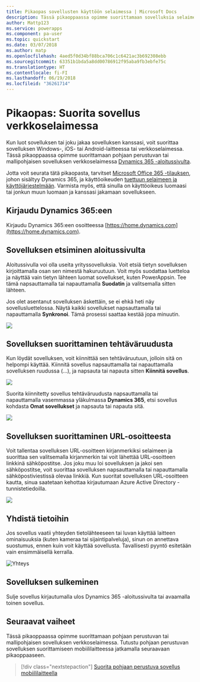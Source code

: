 ```yaml
---
title: Pikaopas sovellusten käyttöön selaimessa | Microsoft Docs
description: Tässä pikaoppaassa opimme suorittamaan sovelluksia selaimessa
author: Mattp123
ms.service: powerapps
ms.component: pa-user
ms.topic: quickstart
ms.date: 03/07/2018
ms.author: matp
ms.openlocfilehash: 4aed5f0d34bf88bca706c1c6421ac3b692308ebb
ms.sourcegitcommit: 63351b1bda5a8dd00786912f95aba9fb3ebfe75c
ms.translationtype: HT
ms.contentlocale: fi-FI
ms.lasthandoff: 06/19/2018
ms.locfileid: "36261714"
---
```

# <a name="quickstart-run-an-app-in-a-web-browser"></a>Pikaopas: Suorita sovellus verkkoselaimessa
Kun luot sovelluksen tai joku jakaa sovelluksen kanssasi, voit suorittaa sovelluksen Windows-, iOS- tai Android-laitteessa tai verkkoselaimessa. Tässä pikaoppaassa opimme suorittamaan pohjaan perustuvan tai mallipohjaisen sovelluksen verkkoselaimessa [Dynamics 365 -aloitussivulta](https://home.dynamics.com).

Jotta voit seurata tätä pikaopasta, tarvitset [Microsoft Office 365 -tilauksen](https://signup.microsoft.com/Signup?OfferId=467eab54-127b-42d3-b046-3844b860bebf&dl=O365_BUSINESS_PREMIUM&ali=1), johon sisältyy Dynamics 365, ja käyttöoikeuden [tuettuun selaimeen ja käyttöjärjestelmään](../maker/canvas-apps/limits-and-config.md). Varmista myös, että sinulla on käyttöoikeus luomaasi tai jonkun muun luomaan ja kanssasi jakamaan sovellukseen.

## <a name="sign-in-to-dynamics-365"></a>Kirjaudu Dynamics 365:een
Kirjaudu Dynamics 365:een osoitteessa [https://home.dynamics.com](https://home.dynamics.com).

## <a name="find-an-app-on-the-home-page"></a>Sovelluksen etsiminen aloitussivulta
Aloitussivulla voi olla useita yrityssovelluksia. Voit etsiä tietyn sovelluksen kirjoittamalla osan sen nimestä hakuruutuun. Voit myös suodattaa luetteloa ja näyttää vain tietyn lähteen luomat sovellukset, kuten PowerAppsin. Tee tämä napsauttamalla tai napauttamalla **Suodatin** ja valitsemalla sitten lähteen.

Jos olet asentanut sovelluksen äskettäin, se ei ehkä heti näy sovellusluettelossa. Näytä kaikki sovellukset napsauttamalla tai napauttamalla **Synkronoi**. Tämä prosessi saattaa kestää jopa minuutin.

![](./media/run-app-browser/dynamics-365-home.png)

## <a name="run-an-app-from-the-task-pane"></a>Sovelluksen suorittaminen tehtäväruudusta
Kun löydät sovelluksen, voit kiinnittää sen tehtäväruutuun, jolloin sitä on helpompi käyttää. Kiinnitä sovellus napsauttamalla tai napauttamalla sovelluksen ruudussa (...), ja napsauta tai napauta sitten **Kiinnitä sovellus**.

![](./media/run-app-browser/homepage-pin.png)

Suorita kiinnitetty sovellus tehtäväruudusta napsauttamalla tai napauttamalla vasemmassa yläkulmassa **Dynamics 365**, etsi sovellus kohdasta **Omat sovellukset** ja napsauta tai napauta sitä.

![](./media/run-app-browser/taskpane.png)

## <a name="run-an-app-from-a-url"></a>Sovelluksen suorittaminen URL-osoitteesta
Voit tallentaa sovelluksen URL-osoitteen kirjanmerkiksi selaimeen ja suorittaa sen valitsemalla kirjanmerkin tai voit lähettää URL-osoitteen linkkinä sähköpostitse. Jos joku muu loi sovelluksen ja jakoi sen sähköpostitse, voit suorittaa sovelluksen napsauttamalla tai napauttamalla sähköpostiviestissä olevaa linkkiä. Kun suoritat sovelluksen URL-osoitteen kautta, sinua saatetaan kehottaa kirjautumaan Azure Active Directory -tunnistetiedoilla.

![](./media/run-app-browser/web-login.png)

## <a name="connect-to-data"></a>Yhdistä tietoihin
Jos sovellus vaatii yhteyden tietolähteeseen tai luvan käyttää laitteen ominaisuuksia (kuten kameraa tai sijaintipalveluja), sinun on annettava suostumus, ennen kuin voit käyttää sovellusta. Tavallisesti pyyntö esitetään vain ensimmäisellä kerralla.

![Yhteys](./media/run-app-browser/app-connection.png)

## <a name="close-an-app"></a>Sovelluksen sulkeminen
Sulje sovellus kirjautumalla ulos Dynamics 365 -aloitussivulta tai avaamalla toinen sovellus.

## <a name="next-steps"></a>Seuraavat vaiheet
Tässä pikaoppaassa opimme suorittamaan pohjaan perustuvan tai mallipohjaisen sovelluksen verkkoselaimessa. Tutustu pohjaan perustuvan sovelluksen suorittamiseen mobiililaitteessa jatkamalla seuraavaan pikaoppaaseen.

> [!div class="nextstepaction"]
> [Suorita pohjaan perustuva sovellus mobiililaitteella](run-app-client.md)
